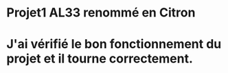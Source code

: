 # Projet1 AL33 renommé en Citron
# J'ai vérifié le bon fonctionnement du projet et il tourne correctement.


